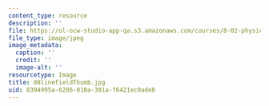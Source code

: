 ```yaml
---
content_type: resource
description: ''
file: https://ol-ocw-studio-app-qa.s3.amazonaws.com/courses/8-02-physics-ii-electricity-and-magnetism-spring-2007/8394995a6286010a301af6421ec0ade8_08linefieldThumb.jpg
file_type: image/jpeg
image_metadata:
  caption: ''
  credit: ''
  image-alt: ''
resourcetype: Image
title: 08linefieldThumb.jpg
uid: 8394995a-6286-010a-301a-f6421ec0ade8
---
```

